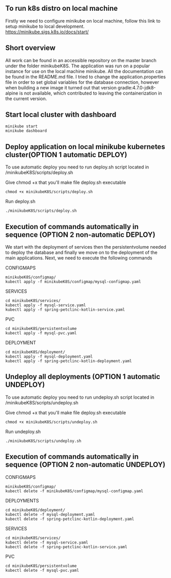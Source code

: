 ## To run k8s distro on local machine 
Firstly we need to configure minikube on local machine, follow this link to setup minikube to local development.
https://minikube.sigs.k8s.io/docs/start/


## Short overview
All work can be found in an accessible repository on the master branch under the folder minikubeK8S. The application was run on a popular instance for use on the local machine minikube. All the documentation can be found in the README.md file. I tried to change the application.properties file in order to set global variables for the database connection, however when building a new image it turned out that version gradle:4.7.0-jdk8-alpine is not available, which contributed to leaving the containerization in the current version. 



## Start local cluster with dashboard
```
minikube start
minikube dashboard

```

## Deploy application on local minikube kubernetes cluster(OPTION 1 automatic DEPLOY)

To use automatic deploy you need to run deploy.sh script located in 
/minikubeK8S/scripts/deploy.sh 

Give  chmod +x that you'll make file deploy.sh executable
```
chmod +x minikubeK8S/scripts/deploy.sh
```
Run deploy.sh
```
./minikubeK8S/scripts/deploy.sh
```



## Execution of commands automatically in sequence (OPTION 2  non-automatic DEPLOY)

We start with the deployment of services then the persistentvolume needed to deploy the database and finally we move on to the deployment of the main applications. 
Next, we need to execute the following commands

CONFIGMAPS 
```
minikubeK8S/configmap/
kubectl apply -f minikubeK8S/configmap/mysql-configmap.yaml
```


SERVICES 
```
cd minikubeK8S/services/
kubectl apply -f mysql-service.yaml
kubectl apply -f spring-petclinc-kotlin-service.yaml
```

PVC 
```
cd minikubeK8S/persistentvolume
kubectl apply -f mysql-pvc.yaml
```
DEPLOYMENT 
```
cd minikubeK8S/deployment/ 
kubectl apply -f mysql-deployment.yaml
kubectl apply -f spring-petclinc-kotlin-deployment.yaml
```


## Undeploy all deployments (OPTION 1 automatic UNDEPLOY)

To use automatic deploy you need to run undeploy.sh script located in 
/minikubeK8S/scripts/undeploy.sh 


Give  chmod +x that you'll make file deploy.sh executable
```
chmod +x minikubeK8S/scripts/undeploy.sh
```

Run undeploy.sh
```
./minikubeK8S/scripts/undeploy.sh
```


## Execution of commands automatically in sequence (OPTION 2  non-automatic UNDEPLOY)


CONFIGMAPS 
```
minikubeK8S/configmap/
kubectl delete -f minikubeK8S/configmap/mysql-configmap.yaml
```


DEPLOYMENTS
```
cd minikubeK8S/deployment/ 
kubectl delete -f mysql-deployment.yaml
kubectl delete -f spring-petclinc-kotlin-deployment.yaml
```
SERVICES
```
cd minikubeK8S/services/
kubectl delete -f mysql-service.yaml
kubectl delete -f spring-petclinc-kotlin-service.yaml
```

PVC 
```
cd minikubeK8S/persistentvolume
kubectl delete -f mysql-pvc.yaml
```
